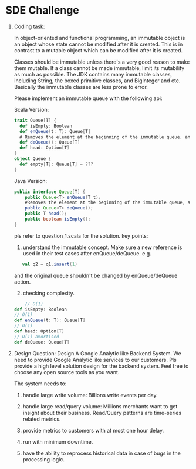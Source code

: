 # SDE Challenge
1. Coding task:

    In object-oriented and functional programming, an immutable object is an object whose state cannot be modified after it is created. This is in contrast to a mutable object which can be modified after it is created. 

    Classes should be immutable unless there's a very good reason to make them mutable. If a class cannot be made immutable, limit its mutability as much as possible. The JDK contains many immutable classes, including String, the boxed primitive classes, and BigInteger and etc. Basically the immutable classes are less prone to error. 

    Please implement an immutable queue with the following api:
	
    Scala Version:
    ```scala
	trait Queue[T] {
	  def isEmpty: Boolean
	  def enQueue(t: T): Queue[T]
	  # Removes the element at the beginning of the immutable queue, and returns the new queue.
	  def deQueue(): Queue[T]
	  def head: Option[T]
	}
	object Queue {
	  def empty[T]: Queue[T] = ???
	}
    ```

    Java Version:
    ```java
	public interface Queue[T] {
	    public Queue<T> enQueue(T t);
	    #Removes the element at the beginning of the immutable queue, and returns the new queue.
	    public Queue<T> deQueue();
	    public T head();
	    public boolean isEmpty();
	}
    ```

    pls refer to question_1.scala for the solution.
    key points:
    1) understand the immutable concept. Make sure a new reference is used in their test cases after enQueue/deQueue. e.g.
    ```scala
       val q2 = q1.insert(1)
    ```

    and the original queue shouldn't be changed by enQueue/deQueue action.
    
    2) checking complexity.
    ```scala
    	// O(1)
	def isEmpty: Boolean
	// O(1)
	def enQueue(t: T): Queue[T]
	// O(1)
	def head: Option[T]
	// O(1) amortised
	def deQueue: Queue[T]
    ```

2. Design Question: Design A Google Analytic like Backend System.
    We need to provide Google Analytic like services to our customers. Pls provide a high level solution design for the backend system. Feel free to choose any open source tools as you want.
	
	The system needs to:

	1) handle large write volume: Billions write events per day.
	
	2) handle large read/query volume: Millions merchants want to get insight about their business. Read/Query patterns are time-series related metrics. 
	
	3) provide metrics to customers with at most one hour delay.
	
	4) run with minimum downtime.
	
	5) have the ability to reprocess historical data in case of bugs in the processing logic.
